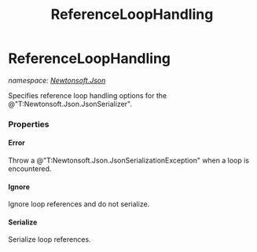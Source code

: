 ﻿---
title: ReferenceLoopHandling
---

# ReferenceLoopHandling
_namespace: [Newtonsoft.Json](N-Newtonsoft.Json.html)_

Specifies reference loop handling options for the @"T:Newtonsoft.Json.JsonSerializer".




### Properties

#### Error
Throw a @"T:Newtonsoft.Json.JsonSerializationException" when a loop is encountered.
#### Ignore
Ignore loop references and do not serialize.
#### Serialize
Serialize loop references.
